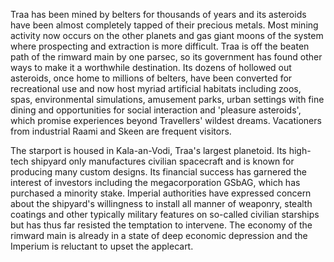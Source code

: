 Traa has been mined by belters for thousands of years and its asteroids have been almost completely tapped of their precious metals. Most mining activity now occurs on the other planets and gas giant moons of the system where prospecting and extraction is more difficult. Traa is off the beaten path of the rimward main by one parsec, so its government has found other ways to make it a worthwhile destination. Its dozens of hollowed out asteroids, once home to millions of belters, have been converted for recreational use and now host myriad artificial habitats including zoos, spas, environmental simulations, amusement parks, urban settings with fine dining and opportunities for social interaction and 'pleasure asteroids', which promise experiences beyond Travellers' wildest dreams. Vacationers from industrial Raami and Skeen are frequent visitors.

The starport is housed in Kala-an-Vodi, Traa's largest planetoid. Its high-tech shipyard only manufactures civilian spacecraft and is known for producing many custom designs. Its financial success has garnered the interest of investors including the megacorporation GSbAG, which has purchased a minority stake. Imperial authorities have expressed concern about the shipyard's willingness to install all manner of weaponry, stealth coatings and other typically military features on so-called civilian starships but has thus far resisted the temptation to intervene. The economy of the rimward main is already in a state of deep economic depression and the Imperium is reluctant to upset the applecart.
